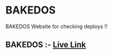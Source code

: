 # BAKEDOS
BAKEDOS Website for checking deploys !!

## BAKEDOS :- [Live Link](https://bakedos-test-2-madhavsahi.netlify.app/ "Live Link")